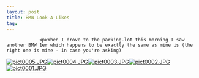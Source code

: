 ```yaml
---
layout: post
title: BMW Look-A-Likes
tag: 
---
```



                <p>When I drove to the parking-lot this morning I saw another BMW 1er which happens to be exactly the same as mine is (the right one is mine - in case you're asking)
<a class="imagelink" href="/uploads/pict0005.JPG" title="pict0005.JPG"><img id="image839" src="/uploads/pict0005.thumbnail.JPG" alt="pict0005.JPG" /></a><a class="imagelink" href="/uploads/pict0004.JPG" title="pict0004.JPG"><img id="image838" src="/uploads/pict0004.thumbnail.JPG" alt="pict0004.JPG" /></a><a class="imagelink" href="/uploads/pict0003.JPG" title="pict0003.JPG"><img id="image837" src="/uploads/pict0003.thumbnail.JPG" alt="pict0003.JPG" /></a><a class="imagelink" href="/uploads/pict0002.JPG" title="pict0002.JPG"><img id="image836" src="/uploads/pict0002.thumbnail.JPG" alt="pict0002.JPG" /></a><a class="imagelink" href="/uploads/pict0001.JPG" title="pict0001.JPG"><img id="image835" src="/uploads/pict0001.thumbnail.JPG" alt="pict0001.JPG" /></a></p>
            
